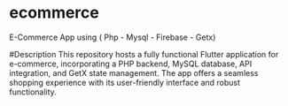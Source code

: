 # ecommerce

E-Commerce App using ( Php - Mysql - Firebase - Getx) 

#Description
This repository hosts a fully functional Flutter application for e-commerce, incorporating a PHP backend, MySQL database, API integration, and GetX state management. The app offers a seamless shopping experience with its user-friendly interface and robust functionality.
